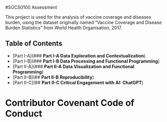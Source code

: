#SOCS0100 Assessment

This project is used for the analysis of vaccine coverage and diseases burden, using the dataset originally named “Vaccine Coverage and Disease Burden Statistics” from World Health Organisation, 2017.

## Table of Contents

 - [Part I-A](### **Part I-A Data Exploration and Contextualization**)
 - [Part I-B](### **Part I-B Data Processing and Functional Programming**)
 - [Part II-A](### **Part II-A Data Visualization and Functional Programming**)
 - [Part II-B](## **Part II-B Reproducibility**)
 - [Part II-C](## **Part II-C Critical Engagement with AI: ChatGPT**)

# Contributor Covenant Code of Conduct

